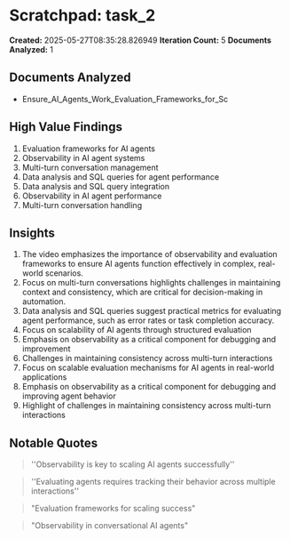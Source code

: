 # Scratchpad: task_2

**Created:** 2025-05-27T08:35:28.826949
**Iteration Count:** 5
**Documents Analyzed:** 1

## Documents Analyzed
- Ensure_AI_Agents_Work_Evaluation_Frameworks_for_Sc

## High Value Findings
1. Evaluation frameworks for AI agents
2. Observability in AI agent systems
3. Multi-turn conversation management
4. Data analysis and SQL queries for agent performance
5. Data analysis and SQL query integration
6. Observability in AI agent performance
7. Multi-turn conversation handling

## Insights
1. The video emphasizes the importance of observability and evaluation frameworks to ensure AI agents function effectively in complex, real-world scenarios.
2. Focus on multi-turn conversations highlights challenges in maintaining context and consistency, which are critical for decision-making in automation.
3. Data analysis and SQL queries suggest practical metrics for evaluating agent performance, such as error rates or task completion accuracy.
4. Focus on scalability of AI agents through structured evaluation
5. Emphasis on observability as a critical component for debugging and improvement
6. Challenges in maintaining consistency across multi-turn interactions
7. Focus on scalable evaluation mechanisms for AI agents in real-world applications
8. Emphasis on observability as a critical component for debugging and improving agent behavior
9. Highlight of challenges in maintaining consistency across multi-turn interactions

## Notable Quotes
> ''Observability is key to scaling AI agents successfully''

> ''Evaluating agents requires tracking their behavior across multiple interactions''

> "Evaluation frameworks for scaling success"

> "Observability in conversational AI agents"
